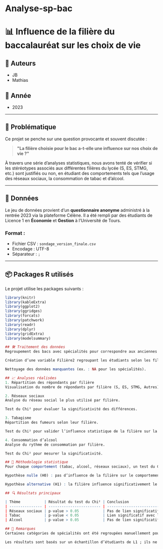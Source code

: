 # Analyse-sp-bac

# 📊 Influence de la filière du baccalauréat sur les choix de vie

## 👥 Auteurs
- JB  
- Mathias  

## 📅 Année
- 2023

---

## 🧠 Problématique

Ce projet se penche sur une question provocante et souvent discutée :  
> **"La filière choisie pour le bac a-t-elle une influence sur nos choix de vie ?"**

À travers une série d’analyses statistiques, nous avons tenté de vérifier si les stéréotypes associés aux différentes filières du lycée (S, ES, STMG, etc.) sont justifiés ou non, en étudiant des comportements tels que l’usage des réseaux sociaux, la consommation de tabac et d’alcool.

---

## 📂 Données

Le jeu de données provient d’un **questionnaire anonyme** administré à la rentrée 2023 via la plateforme Célène. Il a été rempli par des étudiants de Licence 1 en **Économie** et **Gestion** à l’Université de Tours.

### Format :
- Fichier CSV : `sondage_version_finale.csv`
- Encodage : UTF-8
- Séparateur : `;`

---

## 📦 Packages R utilisés

Le projet utilise les packages suivants :

```r
library(knitr)
library(kableExtra)
library(ggplot2)
library(ggridges)
library(forcats)
library(patchwork)
library(readr)
library(dplyr)
library(gridExtra)
library(modelsummary)

## 🛠 Traitement des données
Regroupement des bacs avec spécialités pour correspondre aux anciennes filières (S, ES, STMG).

Création d’une variable Filière2 regroupant les étudiants selon les filières ou spécialités équivalentes.

Nettoyage des données manquantes (ex. : NA pour les spécialités).

## 📈 Analyses réalisées
1. Répartition des répondants par filière
Visualisation du nombre de répondants par filière (S, ES, STMG, Autres).

2. Réseaux sociaux
Analyse du réseau social le plus utilisé par filière.

Test du Chi² pour évaluer la significativité des différences.

3. Tabagisme
Répartition des fumeurs selon leur filière.

Test du Chi² pour valider l’influence statistique de la filière sur la consommation de tabac.

4. Consommation d’alcool
Analyse du rythme de consommation par filière.

Test du Chi² pour mesurer la significativité.

## 🧪 Méthodologie statistique
Pour chaque comportement (tabac, alcool, réseaux sociaux), un test du Chi² d’indépendance est utilisé afin de déterminer si les différences observées entre les filières sont statistiquement significatives.

Hypothèse nulle (H0) : pas d’influence de la filière sur le comportement étudié.

Hypothèse alternative (H1) : la filière influence significativement le comportement.

## 🔍 Résultats principaux

| Thème           | Résultat du test du Chi² | Conclusion                               |
| --------------- | ------------------------ | ---------------------------------------- |
| Réseaux sociaux | p-value > 0.05           | Pas de lien significatif avec la filière |
| Tabac           | p-value < 0.05           | Lien significatif avec la filière        |
| Alcool          | p-value > 0.05           | Pas de lien significatif avec la filière |

## 📝 Remarques
Certaines catégories de spécialités ont été regroupées manuellement pour correspondre aux anciennes filières (ex. : Maths/Physique = filière S).

Les résultats sont basés sur un échantillon d’étudiants de L1 ; ils ne peuvent pas être généralisés à toute la population sans prudence.


